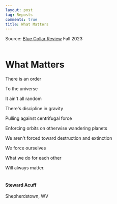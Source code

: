 ```yaml
---
layout: post
tag: Reposts
comments: true
title: What Matters
---
```


Source: [Blue Collar Review](https://www.angelfire.com/va/bcr/) Fall 2023
<br><br>

# What Matters

There is an order

To the universe

It ain't all random

There's discipline in gravity

Pulling against centrifugal force

Enforcing orbits on otherwise wandering planets

We aren't forced toward destruction and extinction

We force ourselves

What we do for each other

Will always matter.
<br><br>

#### Steward Acuff

Shepherdstown, WV